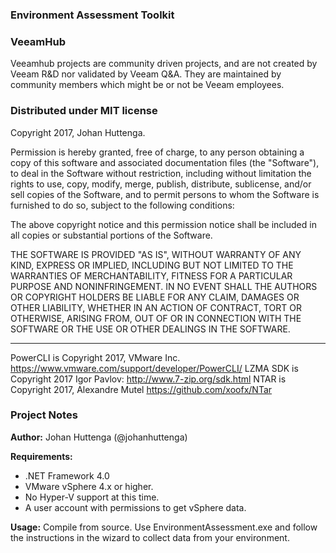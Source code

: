 ### Environment Assessment Toolkit

### VeeamHub

Veeamhub projects are community driven projects, and are not created by Veeam R&D nor validated by Veeam Q&A. They are maintained by community members which might be or not be Veeam employees.

### Distributed under MIT license

Copyright 2017, Johan Huttenga.

Permission is hereby granted, free of charge, to any person obtaining a copy of this software and associated documentation files (the "Software"), to deal in the Software without restriction, including without limitation the rights to use, copy, modify, merge, publish, distribute, sublicense, and/or sell copies of the Software, and to permit persons to whom the Software is furnished to do so, subject to the following conditions:  

The above copyright notice and this permission notice shall be included in all copies or substantial portions of the Software.  

THE SOFTWARE IS PROVIDED "AS IS", WITHOUT WARRANTY OF ANY KIND, EXPRESS OR IMPLIED, INCLUDING BUT NOT LIMITED TO THE WARRANTIES OF MERCHANTABILITY, FITNESS FOR A PARTICULAR PURPOSE AND NONINFRINGEMENT. IN NO EVENT SHALL THE AUTHORS OR COPYRIGHT HOLDERS BE LIABLE FOR ANY CLAIM, DAMAGES OR OTHER LIABILITY, WHETHER IN AN ACTION OF CONTRACT, TORT OR OTHERWISE, ARISING FROM, OUT OF OR IN CONNECTION WITH THE SOFTWARE OR THE USE OR OTHER DEALINGS IN THE SOFTWARE.

---

PowerCLI is Copyright 2017, VMware Inc. https://www.vmware.com/support/developer/PowerCLI/
LZMA SDK is Copyright 2017 Igor Pavlov: http://www.7-zip.org/sdk.html
NTAR is Copyright 2017, Alexandre Mutel https://github.com/xoofx/NTar

### Project Notes

**Author:** Johan Huttenga (@johanhuttenga)

**Requirements:**
- .NET Framework 4.0
- VMware vSphere 4.x or higher.
- No Hyper-V support at this time.
- A user account with permissions to get vSphere data.

**Usage:** Compile from source. Use EnvironmentAssessment.exe and follow the instructions in the wizard to collect data from your environment. 
